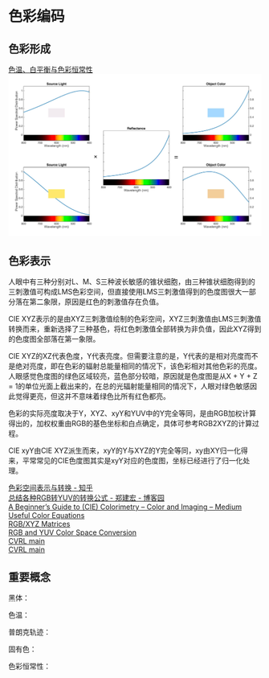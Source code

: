 # 色彩编码

## 色彩形成

[色温、白平衡与色彩恒常性](https://zhuanlan.zhihu.com/p/27165715)
![色彩感知示意图](../../../figures/color-perceive-procedure.jpg)

## 色彩表示

人眼中有三种分别对L、M、S三种波长敏感的锥状细胞，由三种锥状细胞得到的三刺激值可构成LMS色彩空间，但直接使用LMS三刺激值得到的色度图很大一部分落在第二象限，原因是红色的刺激值存在负值。

CIE XYZ表示的是由XYZ三刺激值绘制的色彩空间，XYZ三刺激值由LMS三刺激值转换而来，重新选择了三种基色，将红色刺激值全部转换为非负值，因此XYZ得到的色度图全部落在第一象限。

CIE XYZ的XZ代表色度，Y代表亮度。但需要注意的是，Y代表的是相对亮度而不是绝对亮度，即在色彩的辐射总能量相同的情况下，该色彩相对其他色彩的亮度。人眼感觉色度图的绿色区域较亮，蓝色部分较暗，原因就是色度图是从X + Y + Z = 1的单位光面上截出来的，在总的光辐射能量相同的情况下，人眼对绿色敏感因此觉得更亮，但这并不意味着绿色比所有红色都亮。

色彩的实际亮度取决于Y，XYZ、xyY和YUV中的Y完全等同，是由RGB加权计算得出的，加权权重由RGB的基色坐标和白点确定，具体可参考RGB2XYZ的计算过程。

CIE xyY由CIE XYZ派生而来，xyY的Y与XYZ的Y完全等同，xy由XY归一化得来，平常常见的CIE色度图其实是xyY对应的色度图，坐标已经进行了归一化处理。

[色彩空间表示与转换 - 知乎](https://zhuanlan.zhihu.com/p/24281841)  
[总结各种RGB转YUV的转换公式 - 郑建宏 - 博客园](https://www.cnblogs.com/zhengjianhong/p/7872459.html)  
[A Beginner’s Guide to (CIE) Colorimetry – Color and Imaging – Medium](https://medium.com/hipster-color-science/a-beginners-guide-to-colorimetry-401f1830b65a)  
[Useful Color Equations](http://www.brucelindbloom.com/index.html?Math.html)  
[RGB/XYZ Matrices](http://www.brucelindbloom.com/index.html?Eqn_RGB_XYZ_Matrix.html)  
[RGB and YUV Color Space Conversion](https://www.vocal.com/video/rgb-and-yuv-color-space-conversion/)  
[CVRL main](http://www.cvrl.org/)  
[CVRL main](http://cvrl.ioo.ucl.ac.uk/)  

## 重要概念

黑体：

色温：

普朗克轨迹：

固有色：

色彩恒常性：
